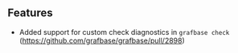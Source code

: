 ## Features

- Added support for custom check diagnostics in `grafbase check` (https://github.com/grafbase/grafbase/pull/2898)
